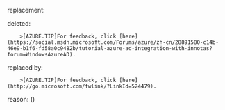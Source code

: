 replacement:

deleted:

		>[AZURE.TIP]For feedback, click [here](https://social.msdn.microsoft.com/Forums/azure/zh-cn/28891580-c14b-46e9-b1f6-fd58a0c9482b/tutorial-azure-ad-integration-with-innotas?forum=WindowsAzureAD).

replaced by:

		>[AZURE.TIP]For feedback, click [here](http://go.microsoft.com/fwlink/?LinkId=524479).

reason: ()

